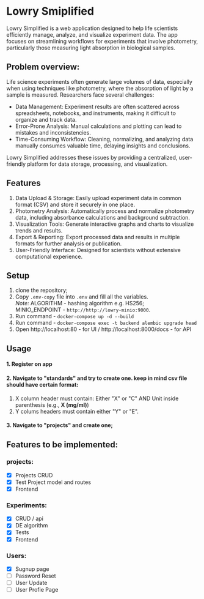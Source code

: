 # Lowry Smiplified

Lowry Simplified is a web application designed to help life scientists efficiently manage, analyze, and visualize experiment data. The app focuses on streamlining workflows for experiments that involve photometry, particularly those measuring light absorption in biological samples.

## Problem overview:
Life science experiments often generate large volumes of data, especially when using techniques like photometry, where the absorption of light by a sample is measured. Researchers face several challenges:

- Data Management: Experiment results are often scattered across spreadsheets, notebooks, and instruments, making it difficult to organize and track data.
- Error-Prone Analysis: Manual calculations and plotting can lead to mistakes and inconsistencies.
- Time-Consuming Workflow: Cleaning, normalizing, and analyzing data manually consumes valuable time, delaying insights and conclusions.

Lowry Simplified addresses these issues by providing a centralized, user-friendly platform for data storage, processing, and visualization.


## Features

1. Data Upload & Storage: Easily upload experiment data in common format (CSV) and store it securely in one place.
2. Photometry Analysis: Automatically process and normalize photometry data, including absorbance calculations and background subtraction.
3. Visualization Tools: Generate interactive graphs and charts to visualize trends and results.
4. Export & Reporting: Export processed data and results in multiple formats for further analysis or publication.
5. User-Friendly Interface: Designed for scientists without extensive computational experience.

## Setup
1. clone the repository;
2. Copy `.env-copy` file into `.env` and fill all the variables.  
    *Note:* ALGORITHM - hashing algorithm e.g. HS256;  
            MINIO_ENDPOINT - `http://http://lowry-minio:9000`.
3. Run command - `docker-compose up -d --build`
4. Run command - `docker-compose exec -t backend alembic upgrade head`
5. Open http://localhost:80 - for UI
    / http://localhost:8000/docs - for API

## Usage
#### 1. Register on app
#### 2. Navigate to "standards" and try to create one. keep in mind csv file should have certain format:  
1) X column header must contain: Either "X" or "C" AND Unit inside parenthesis (e.g., **X (mg/ml)**)  
2) Y colums headers must contain either "Y" or "E".
#### 3. Navigate to "projects" and create one;


## Features to be implemented:

### projects:
- [x] Projects CRUD 
- [x] Test Project model and routes
- [x] Frontend

### Experiments:
- [x] CRUD / api
- [x] DE algorithm
- [x] Tests
- [x] Frontend

### Users:
- [x] Sugnup page
- [ ] Password Reset
- [ ] User Update
- [ ] User Profie Page

